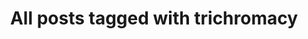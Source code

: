 ---
layout: tag
title: "All posts tagged with trichromacy"
permalink: /weblog/tags/trichromacy/
taxonomy: trichromacy
---